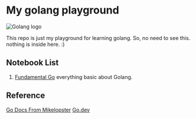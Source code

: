 # My golang playground

![Golang logo](https://pkg.go.dev/static/shared/logo/go-blue.svg)

This repo is just my playground for learning golang. So, no need to see this. nothing is inside here. :)

## Notebook List
1. [Fundamental Go](./notebook/godocs.md) everything basic about Golang.

## Reference
[Go Docs From Mikelopster](https://docs.mikelopster.dev/c/goapi-essential/chapter-1/module)
[Go.dev](https://go.dev/)